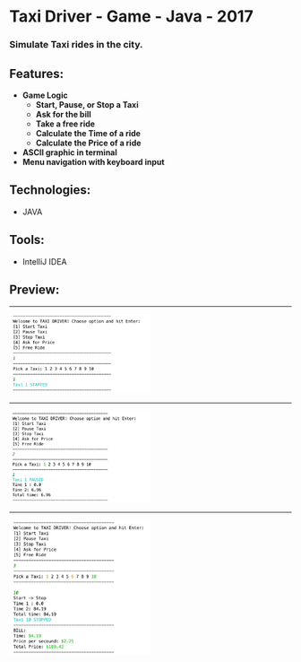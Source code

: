 # Taxi Driver - Game - Java - 2017
### Simulate Taxi rides in the city.
 
## Features:
- **Game Logic**
	- **Start, Pause, or Stop a Taxi**
	- **Ask for the bill**
	- **Take a free ride**
	- **Calculate the Time of a ride**
	- **Calculate the Price of a ride**
- **ASCII graphic in terminal**
- **Menu navigation with keyboard input**

## Technologies:
- JAVA

## Tools:
- IntelliJ IDEA

## Preview:

<p align="center">
  <hr>
  <img width="50%" height="50%" text-align="center" src="https://github.com/panaitescu-paul/Taxi-Driver-Game-Java-2017/blob/master/screenshots/1.png">
  <hr>
  <img width="50%" height="50%" text-align="center" src="https://github.com/panaitescu-paul/Taxi-Driver-Game-Java-2017/blob/master/screenshots/2.png">
  <hr>
  <img width="50%" height="50%" text-align="center" src="https://github.com/panaitescu-paul/Taxi-Driver-Game-Java-2017/blob/master/screenshots/3.png">
</p>
